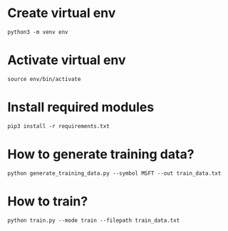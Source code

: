 # Create virtual env
```
python3 -m venv env
```

# Activate virtual env
```
source env/bin/activate
```

# Install required modules
```
pip3 install -r requirements.txt
```

# How to generate training data?
```
python generate_training_data.py --symbol MSFT --out train_data.txt 
```

# How to train?
```
python train.py --mode train --filepath train_data.txt
```

